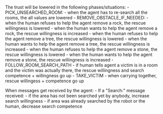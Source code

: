 The trust will be lowered in the following phases/situations:
    - PICK_UNSEARCHED_ROOM:
        - when the agent has to re-search all the rooms, the all values are lowered
    - REMOVE_OBSTACLE_IF_NEEDED:
        - when the human refuses to help the agent remove a rock, the rescue willingness is lowered
        - when the human wants to help the agent remove a rock, the rescue willingness is increased
        - when the human refuses to help the agent remove a tree, the rescue willingness is lowered
        - when the human wants to help the agent remove a tree, the rescue willingness is increased
        - when the human refuses to help the agent remove a stone, the rescue willingness is lowered
        - when the human wants to help the agent remove a stone, the rescue willingness is increased
    - FOLLOW_ROOM_SEARCH_PATH
        - if human tells agent a victim is in a room and the victim was actually there, the rescue willingness and search competence + willingness go up
    - TAKE_VICTIM
        - when carrying together, rescue willingess + competence go up

When messages get received by the agent:
    - If a "Search:" message received:
        - if the area has not been searched yet by anybody, increase search willingness
        - if area was already searched by the robot or the human, decrease search competence
